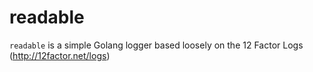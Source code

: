 # readable

`readable` is a simple Golang logger based loosely on the 12 Factor Logs (http://12factor.net/logs)
